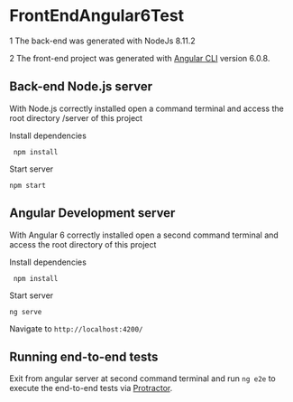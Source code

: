 # FrontEndAngular6Test

1 The back-end was generated with NodeJs 8.11.2

2 The front-end project was generated with [Angular CLI](https://github.com/angular/angular-cli) version 6.0.8.


## Back-end  Node.js server

With Node.js correctly installed open a command terminal and access the root directory /server of this project

Install dependencies 

     npm install

Start server

    npm start


## Angular Development server

With Angular 6 correctly installed open a second command terminal and access the root directory of this project

Install dependencies 

     npm install

Start server

    ng serve


Navigate to `http://localhost:4200/`

## Running end-to-end tests

Exit from angular server at second command terminal and run `ng e2e` to execute the end-to-end tests via [Protractor](http://www.protractortest.org/).

